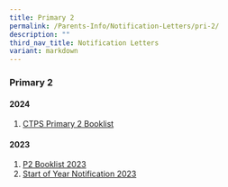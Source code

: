 ```yaml
---
title: Primary 2
permalink: /Parents-Info/Notification-Letters/pri-2/
description: ""
third_nav_title: Notification Letters
variant: markdown
---
```

### Primary 2

#### 2024
1. [CTPS Primary 2 Booklist](/files/2024/P2_booklist_2024.pdf)

#### 2023
1. [P2 Booklist 2023](/files/2023/P2%202023%20BOOKLIST.pdf)
2. [Start of Year Notification 2023](/files/2023/T1/2023%20Start%20of%20Year%20Notification_FINAL%20v2.pdf)